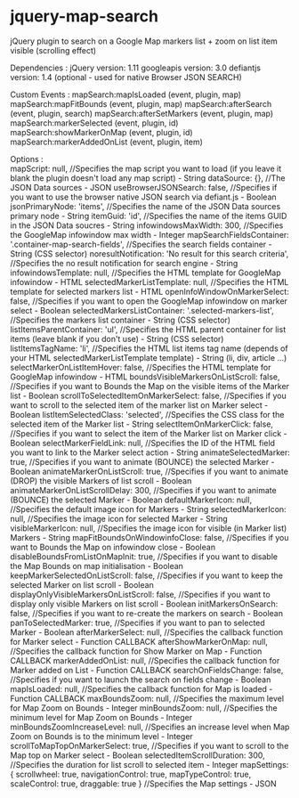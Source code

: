 # jquery-map-search
jQuery plugin to search on a Google Map markers list + zoom on list item visible (scrolling effect)

 Dependencies :
 jQuery			            version: 1.11
 googleapis             version: 3.0
 defiantjs              version: 1.4 (optional - used for native Browser JSON SEARCH)

 Custom Events :
 mapSearch:mapIsLoaded (event, plugin, map)
 mapSearch:mapFitBounds (event, plugin, map)
 mapSearch:afterSearch (event, plugin, search)
 mapSearch:afterSetMarkers (event, plugin, map)
 mapSearch:markerSelected (event, plugin, id)
 mapSearch:showMarkerOnMap (event, plugin, id)
 mapSearch:markerAddedOnList (event, plugin, item)

Options :  
mapScript: null,  //Specifies the map script you want to load (if you leave it blank the plugin doesn't load any map script) - String
dataSource: {},  //The JSON Data sources - JSON
useBrowserJSONSearch: false,  //Specifies if you want to use the browser native JSON search via defiant.js - Boolean
jsonPrimaryNode: 'items',  //Specifies the name of the JSON Data sources primary node - String
itemGuid: 'id',  //Specifies the name of the items GUID in the JSON Data soucres - String
infowindowsMaxWidth: 300,  //Specifies the GoogleMap infowindow max width - Integer
mapSearchFieldsContainer: '.container-map-search-fields', //Specifies the search fields container - String (CSS selector)
noresultNotification: 'No result for this search criteria',  //Specifies the no result notification for search engine - String
infowindowsTemplate: null,  //Specifies the HTML template for GoogleMap infowindow - HTML
selectedMarkerListTemplate: null,  //Specifies the HTML template for selected markers list - HTML
openInfoWindowOnMarkerSelect: false,  //Specifies if you want to open the GoogleMap infowindow on marker select - Boolean
selectedMarkersListContainer: '.selected-markers-list',  //Specifies the markers list container - String (CSS selector)
listItemsParentContainer: 'ul',  //Specifies the HTML parent container for list items (leave blank if you don't use) - String (CSS selector)
listItemsTagName: 'li',  //Specifies the HTML list items tag name (depends of your HTML selectedMarkerListTemplate template) - String (li, div, article ...)
selectMarkerOnListItemHover: false,  //Specifies the HTML template for GoogleMap infowindow - HTML
boundsVisibleMarkersOnListScroll: false,  //Specifies if you want to Bounds the Map on the visible items of the Marker list - Boolean
scrollToSelectedItemOnMarkerSelect: false,  //Specifies if you want to scroll to the selected item of the marker list on Marker select - Boolean
listItemSelectedClass: 'selected',  //Specifies the CSS class for the selected item of the Marker list - String
selectItemOnMarkerClick: false,  //Specifies if you want to select the item of the Marker list on Marker click - Boolean
selectMarkerFieldLink: null,  //Specifies the ID of the HTML field you want to link to the Marker select action - String
animateSelectedMarker: true,  //Specifies if you want to animate (BOUNCE) the selected Marker - Boolean
animateMarkerOnListScroll: true, //Specifies if you want to animate (DROP) the visible Markers of list scroll - Boolean
animateMarkerOnListScrollDelay: 300,  //Specifies if you want to animate (BOUNCE) the selected Marker - Boolean
defaultMarkerIcon: null,  //Specifies the default image icon for Markers - String
selectedMarkerIcon: null,  //Specifies the image icon for selected Marker - String
visibleMarkerIcon: null,  //Specifies the image icon for visible (in Marker list) Markers - String
mapFitBoundsOnWindowinfoClose: false,  //Specifies if you want to Bounds the Map on infowindow close - Boolean
disableBoundsFromListOnMapInit: true,  //Specifies if you want to disable the Map Bounds on map initialisation - Boolean
keepMarkerSelectedOnListScroll: false,  //Specifies if you want to keep the selected Marker on list scroll - Boolean
displayOnlyVisibleMarkersOnListScroll: false,  //Specifies if you want to display only visible Markers on list scroll - Boolean
initMarkersOnSearch: false,  //Specifies if you want to re-create the markers on search - Boolean
panToSelectedMarker: true,  //Specifies if you want to pan to selected Marker - Boolean
afterMarkerSelect: null,  //Specifies the callback function for Marker select - Function CALLBACK
afterShowMarkerOnMap: null,  //Specifies the callback function for Show Marker on Map - Function CALLBACK
markerAddedOnList: null,  //Specifies the callback function for Marker added on List - Function CALLBACK
searchOnFieldsChange: false,  //Specifies if you want to launch the search on fields change - Boolean
mapIsLoaded: null,  //Specifies the callback function for Map is loaded - Function CALLBACK
maxBoundsZoom: null,  //Specifies the maximum level for Map Zoom on Bounds - Integer
minBoundsZoom: null,  //Specifies the minimum level for Map Zoom on Bounds - Integer
minBoundsZoomIncreaseLevel: null,  //Specifies an increase level when Map Zoom on Bounds is to the minimum level - Integer
scrollToMapTopOnMarkerSelect: true,  //Specifies if you want to scroll to the Map top on Marker select - Boolean
selectedItemScrollDuration: 300,  //Specifies the duration for list scroll to selected item - Integer
mapSettings: {
    scrollwheel: true,
    navigationControl: true,
    mapTypeControl: true,
    scaleControl: true,
    draggable: true
}  //Specifies the Map settings - JSON
